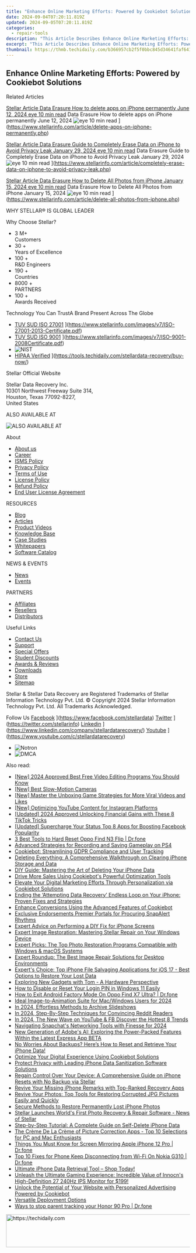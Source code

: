 ```yaml
---
title: "Enhance Online Marketing Efforts: Powered by Cookiebot Solutions"
date: 2024-09-04T07:20:11.819Z
updated: 2024-09-05T07:20:11.819Z
categories:
  - repair-tools
description: "This Article Describes Enhance Online Marketing Efforts: Powered by Cookiebot Solutions"
excerpt: "This Article Describes Enhance Online Marketing Efforts: Powered by Cookiebot Solutions"
thumbnail: https://thmb.techidaily.com/b366957cb2f5f0bbc845d34641faf6413a6383aa8049e6555ff0f80bdf97ed47.jpg
---
```


## Enhance Online Marketing Efforts: Powered by Cookiebot Solutions

Related Articles

[Stellar Article Data Erasure  How to delete apps on iPhone permanently June 12, 2024 eye 10 min read](https://www.stellarinfo.com/public/image/article/Ways-to-delete-apps-on-iPhone-permanently-621.jpg) Data Erasure  How to delete apps on iPhone permanently June 12, 2024 ![eye](https://www.stellarinfo.com/public/newarticle/images/eye.png) 10 min read ](https://www.stellarinfo.com/article/delete-apps-on-iphone-permanently.php)

[Stellar Article Data Erasure  Guide to Completely Erase Data on iPhone to Avoid Privacy Leak January 29, 2024 eye 10 min read](https://www.stellarinfo.com/public/image/article/Erase-Data-on-iPhone-to-avoid-Privacy-Leak-619.jpg) Data Erasure  Guide to Completely Erase Data on iPhone to Avoid Privacy Leak January 29, 2024 ![eye](https://www.stellarinfo.com/public/newarticle/images/eye.png) 10 min read ](https://www.stellarinfo.com/article/completely-erase-data-on-iphone-to-avoid-privacy-leak.php)

[Stellar Article Data Erasure  How to Delete All Photos from iPhone January 15, 2024 eye 10 min read](https://www.stellarinfo.com/public/image/article/Methods-to-Delete-all-Photos-from-iPhone-617.jpg) Data Erasure  How to Delete All Photos from iPhone January 15, 2024 ![eye](https://www.stellarinfo.com/public/newarticle/images/eye.png) 10 min read ](https://www.stellarinfo.com/article/delete-all-photos-from-iphone.php)

 WHY STELLAR® IS GLOBAL LEADER

 Why Choose Stellar?

* 3  M+  
Customers
* 30 +  
Years of Excellence
* 100 +  
R&D Engineers
* 190 +  
Countries
* 8000 +  
PARTNERS
* 100 +  
Awards Received

 Technology You Can TrustA Brand Present Across The Globe

* [TUV SUD ISO 27001](https://www.stellarinfo.com/images/v7/tuv1.png) ](https://www.stellarinfo.com/images/v7/ISO-27001-2013-Certificate.pdf)
* [TUV SUD ISO 9001](https://www.stellarinfo.com/images/v7/tuv2.png) ](https://www.stellarinfo.com/images/v7/ISO-9001-2008Certificate.pdf)
* ![NIST](https://www.stellarinfo.com/images/v7/nist.png)
* [HIPAA Verified](https://www.stellarinfo.com/images/v7/hipa.png) ](https://tools.techidaily.com/stellardata-recovery/buy-now/)

 Stellar Official Website

 Stellar Data Recovery Inc.  
 10301 Northwest Freeway Suite 314,  
 Houston, Texas 77092-8227,  
 United States

 ALSO AVAILABLE AT

![ALSO AVAILABLE AT](https://www.stellarinfo.com/images/v7/Partners_logo_new.png)

 About

* [About us](https://tools.techidaily.com/stellardata-recovery/buy-now/)
* [Career](https://tools.techidaily.com/stellardata-recovery/buy-now/)
* [ISMS Policy](https://tools.techidaily.com/stellardata-recovery/buy-now/)
* [Privacy Policy](https://tools.techidaily.com/stellardata-recovery/buy-now/)
* [Terms of Use](https://tools.techidaily.com/stellardata-recovery/buy-now/)
* [License Policy](https://www.stellarinfo.com/software-licensing-usage.php)
* [Refund Policy](https://tools.techidaily.com/stellardata-recovery/buy-now/)
* [End User License Agreement](https://tools.techidaily.com/stellardata-recovery/buy-now/)

 RESOURCES

* [Blog](https://tools.techidaily.com/stellardata-recovery/buy-now/)
* [Articles](https://tools.techidaily.com/stellardata-recovery/buy-now/)
* [Product Videos](https://tools.techidaily.com/stellardata-recovery/buy-now/)
* [Knowledge Base](https://tools.techidaily.com/stellardata-recovery/buy-now/)
* [Case Studies](https://tools.techidaily.com/stellardata-recovery/buy-now/)
* [Whitepapers](https://tools.techidaily.com/stellardata-recovery/buy-now/)
* [Software Catalog](https://tools.techidaily.com/stellardata-recovery/buy-now/)

 NEWS & EVENTS

* [News](https://tools.techidaily.com/stellardata-recovery/buy-now/)
* [Events](https://www.stellarinfo.com/affiliate-summit/affiliate-summit.php)

 PARTNERS

* [Affiliates](https://tools.techidaily.com/stellardata-recovery/buy-now/)
* [Resellers](https://tools.techidaily.com/stellardata-recovery/buy-now/)
* [Distributors](https://tools.techidaily.com/stellardata-recovery/buy-now/)

 Useful Links

* [Contact Us](https://www.stellarinfo.com/contact/contact-us.php)
* [Support](https://tools.techidaily.com/stellardata-recovery/buy-now/)
* [Special Offers](https://tools.techidaily.com/stellardata-recovery/buy-now/)
* [Student Discounts](https://www.stellarinfo.com/student-discount/)
* [Awards & Reviews](https://tools.techidaily.com/stellardata-recovery/buy-now/)
* [Downloads](https://www.stellarinfo.com/download.php)
* [Store](https://tools.techidaily.com/stellardata-recovery/buy-now/)
* [Sitemap](https://www.stellarinfo.com/sitemap.php)

 Stellar & Stellar Data Recovery are Registered Trademarks of Stellar Information Technology Pvt. Ltd. © Copyright 2024 Stellar Information Technology Pvt. Ltd. All Trademarks Acknowledged.

Follow Us [Facebook](https://www.stellarinfo.com/Images/fb.png) ](https://www.facebook.com/stellardata) [Twitter](https://www.stellarinfo.com/Images/tw.png) ](https://twitter.com/stellarinfo) [Linkedin](https://www.stellarinfo.com/Images/in.png) ](https://www.linkedin.com/company/stellardatarecovery/) [Youtube](https://www.stellarinfo.com/newblacktheme/images/yt.png) ](https://www.youtube.com/c/stellardatarecovery)

* ![Notron](https://www.stellarinfo.com/images/v7/notron.png)
* ![DMCA](https://www.stellarinfo.com/images/v7/dmca.png)

<ins class="adsbygoogle"
     style="display:block"
     data-ad-format="autorelaxed"
     data-ad-client="ca-pub-7571918770474297"
     data-ad-slot="1223367746"></ins>



<ins class="adsbygoogle"
     style="display:block"
     data-ad-client="ca-pub-7571918770474297"
     data-ad-slot="8358498916"
     data-ad-format="auto"
     data-full-width-responsive="true"></ins>

<span class="atpl-alsoreadstyle">Also read:</span>
<div><ul>
<li><a href="https://facebook-video-share.techidaily.com/new-2024-approved-best-free-video-editing-programs-you-should-know/"><u>[New] 2024 Approved  Best Free Video Editing Programs You Should Know</u></a></li>
<li><a href="https://extra-lessons.techidaily.com/new-best-slow-motion-cameras/"><u>[New] Best Slow-Motion Cameras</u></a></li>
<li><a href="https://extra-approaches.techidaily.com/new-master-the-unboxing-game-strategies-for-more-viral-videos-and-likes/"><u>[New] Master the Unboxing Game  Strategies for More Viral Videos and Likes</u></a></li>
<li><a href="https://facebook-record-videos.techidaily.com/new-optimizing-youtube-content-for-instagram-platforms/"><u>[New] Optimizing YouTube Content for Instagram Platforms</u></a></li>
<li><a href="https://tiktok-clips.techidaily.com/updated-2024-approved-unlocking-financial-gains-with-these-8-tiktok-tricks/"><u>[Updated] 2024 Approved  Unlocking Financial Gains with These 8 TikTok Tricks</u></a></li>
<li><a href="https://facebook-video-files.techidaily.com/updated-supercharge-your-status-top-8-apps-for-boosting-facebook-popularity/"><u>[Updated] Supercharge Your Status  Top 8 Apps for Boosting Facebook Popularity</u></a></li>
<li><a href="https://phone-solutions.techidaily.com/3-best-tools-to-hard-reset-oppo-find-n3-flip-drfone-by-drfone-reset-android-reset-android/"><u>3 Best Tools to Hard Reset Oppo Find N3 Flip | Dr.fone</u></a></li>
<li><a href="https://video-capture.techidaily.com/advanced-strategies-for-recording-and-saving-gameplay-on-ps4/"><u>Advanced Strategies for Recording and Saving Gameplay on PS4</u></a></li>
<li><a href="https://data-safeguard.techidaily.com/cookiebot-streamlining-gdpr-compliance-and-user-tracking/"><u>Cookiebot: Streamlining GDPR Compliance and User Tracking</u></a></li>
<li><a href="https://data-safeguard.techidaily.com/deleting-everything-a-comprehensive-walkthrough-on-clearing-iphone-storage-and-data/"><u>Deleting Everything: A Comprehensive Walkthrough on Clearing iPhone Storage and Data</u></a></li>
<li><a href="https://data-safeguard.techidaily.com/diy-guide-mastering-the-art-of-deleting-your-iphone-data/"><u>DIY Guide: Mastering the Art of Deleting Your iPhone Data</u></a></li>
<li><a href="https://data-safeguard.techidaily.com/drive-more-sales-using-cookiebots-powerful-optimization-tools/"><u>Drive More Sales Using Cookiebot's Powerful Optimization Tools</u></a></li>
<li><a href="https://data-safeguard.techidaily.com/elevate-your-digital-marketing-efforts-through-personalization-via-cookiebot-solutions/"><u>Elevate Your Digital Marketing Efforts Through Personalization via Cookiebot Solutions</u></a></li>
<li><a href="https://data-safeguard.techidaily.com/ending-the-attempting-data-recovery-endless-loop-on-your-iphone-proven-fixes-and-strategies/"><u>Ending the ‘Attempting Data Recovery’ Endless Loop on Your iPhone: Proven Fixes and Strategies</u></a></li>
<li><a href="https://data-safeguard.techidaily.com/enhance-conversions-using-the-advanced-features-of-cookiebot/"><u>Enhance Conversions Using the Advanced Features of Cookiebot</u></a></li>
<li><a href="https://extra-resources.techidaily.com/exclusive-endorsements-premier-portals-for-procuring-snapalert-rhythms/"><u>Exclusive Endorsements  Premier Portals for Procuring SnapAlert Rhythms</u></a></li>
<li><a href="https://data-safeguard.techidaily.com/expert-advice-on-performing-a-diy-fix-for-iphone-screens/"><u>Expert Advice on Performing a DIY Fix for iPhone Screens</u></a></li>
<li><a href="https://data-safeguard.techidaily.com/expert-image-restoration-mastering-stellar-repair-on-your-windows-device/"><u>Expert Image Restoration: Mastering Stellar Repair on Your Windows Device</u></a></li>
<li><a href="https://data-safeguard.techidaily.com/expert-picks-the-top-photo-restoration-programs-compatible-with-windows-and-macos-systems/"><u>Expert Picks: The Top Photo Restoration Programs Compatible with Windows & macOS Systems</u></a></li>
<li><a href="https://data-safeguard.techidaily.com/expert-roundup-the-best-image-repair-solutions-for-desktop-environments/"><u>Expert Roundup: The Best Image Repair Solutions for Desktop Environments</u></a></li>
<li><a href="https://data-safeguard.techidaily.com/experts-choice-top-iphone-file-salvaging-applications-for-ios-17-best-options-to-restore-your-lost-data/"><u>Expert's Choice: Top iPhone File Salvaging Applications for iOS 17 - Best Options to Restore Your Lost Data</u></a></li>
<li><a href="https://hardware-tips.techidaily.com/exploring-new-gadgets-with-tom-a-hardware-perspective/"><u>Exploring New Gadgets with Tom - A Hardware Perspective</u></a></li>
<li><a href="https://tech-renaissance.techidaily.com/how-to-disable-or-reset-your-login-pin-in-windows-11-easily/"><u>How to Disable or Reset Your Login PIN in Windows 11 Easily</u></a></li>
<li><a href="https://change-location.techidaily.com/how-to-exit-android-factory-mode-on-oppo-find-x7-ultra-drfone-by-drfone-fix-android-problems-fix-android-problems/"><u>How to Exit Android Factory Mode On Oppo Find X7 Ultra? | Dr.fone</u></a></li>
<li><a href="https://some-techniques.techidaily.com/ideal-image-to-animation-suite-for-macwindows-users-for-2024/"><u>Ideal Image-to-Animation Suite for Mac/Windows Users for 2024</u></a></li>
<li><a href="https://desktop-recording.techidaily.com/in-2024-effortless-methods-to-archive-slideshows/"><u>In 2024, Effortless Methods to Archive Slideshows</u></a></li>
<li><a href="https://extra-approaches.techidaily.com/in-2024-step-by-step-techniques-for-convincing-reddit-readers/"><u>In 2024, Step-By-Step Techniques for Convincing Reddit Readers</u></a></li>
<li><a href="https://facebook-video-recording.techidaily.com/in-2024-the-new-wave-on-youtube-and-fb-discover-the-hottest-8-trends/"><u>In 2024, The New Wave on YouTube & FB  Discover the Hottest 8 Trends</u></a></li>
<li><a href="https://snapchat-videos.techidaily.com/navigating-snapchats-networking-tools-with-finesse-for-2024/"><u>Navigating Snapchat's Networking Tools with Finesse for 2024</u></a></li>
<li><a href="https://os-tips.techidaily.com/new-generation-of-adobes-ai-exploring-the-power-packed-features-within-the-latest-express-app-beta/"><u>New Generation of Adobe's AI: Exploring the Power-Packed Features Within the Latest Express App BETA</u></a></li>
<li><a href="https://data-safeguard.techidaily.com/no-worries-about-backups-heres-how-to-reset-and-retrieve-your-iphone-data/"><u>No Worries About Backups? Here’s How to Reset and Retrieve Your iPhone Data!</u></a></li>
<li><a href="https://data-safeguard.techidaily.com/optimize-your-digital-experience-using-cookiebot-solutions/"><u>Optimize Your Digital Experience Using Cookiebot Solutions</u></a></li>
<li><a href="https://data-safeguard.techidaily.com/protect-privacy-with-leading-iphone-data-sanitization-software-solutions/"><u>Protect Privacy with Leading iPhone Data Sanitization Software Solutions</u></a></li>
<li><a href="https://data-safeguard.techidaily.com/regain-control-over-your-device-a-comprehensive-guide-on-iphone-resets-with-no-backup-via-stellar/"><u>Regain Control Over Your Device: A Comprehensive Guide on iPhone Resets with No Backup via Stellar</u></a></li>
<li><a href="https://data-safeguard.techidaily.com/revive-your-missing-iphone-remarks-with-top-ranked-recovery-apps/"><u>Revive Your Missing iPhone Remarks with Top-Ranked Recovery Apps</u></a></li>
<li><a href="https://data-safeguard.techidaily.com/revive-your-photos-top-tools-for-restoring-corrupted-jpg-pictures-easily-and-quickly/"><u>Revive Your Photos: Top Tools for Restoring Corrupted JPG Pictures Easily and Quickly</u></a></li>
<li><a href="https://data-safeguard.techidaily.com/secure-methods-to-restore-permanently-lost-iphone-photos/"><u>Secure Methods to Restore Permanently Lost iPhone Photos</u></a></li>
<li><a href="https://data-safeguard.techidaily.com/stellar-launches-worlds-first-photo-recovery-and-repair-software-news-of-stellar/"><u>Stellar Launches World's First Photo Recovery & Repair Software - News of Stellar</u></a></li>
<li><a href="https://data-safeguard.techidaily.com/step-by-step-tutorial-a-complete-guide-on-self-delete-iphone-data/"><u>Step-by-Step Tutorial: A Complete Guide on Self-Delete iPhone Data</u></a></li>
<li><a href="https://data-safeguard.techidaily.com/the-creme-de-la-creme-of-picture-correction-apps-top-10-selections-for-pc-and-mac-enthusiasts/"><u>The Crème De La Crème of Picture Correction Apps - Top 10 Selections for PC and Mac Enthusiasts</u></a></li>
<li><a href="https://screen-mirror.techidaily.com/things-you-must-know-for-screen-mirroring-apple-iphone-12-pro-drfone-by-drfone-ios/"><u>Things You Must Know for Screen Mirroring Apple iPhone 12 Pro | Dr.fone</u></a></li>
<li><a href="https://howto.techidaily.com/top-10-fixes-for-phone-keep-disconnecting-from-wi-fi-on-nokia-g310-drfone-by-drfone-fix-android-problems-fix-android-problems/"><u>Top 10 Fixes for Phone Keep Disconnecting from Wi-Fi On Nokia G310 | Dr.fone</u></a></li>
<li><a href="https://data-safeguard.techidaily.com/ultimate-iphone-data-retrieval-tool-shop-today/"><u>Ultimate iPhone Data Retrieval Tool – Shop Today!</u></a></li>
<li><a href="https://hardware-help.techidaily.com/1723862783431-unleash-the-ultimate-gaming-experience-incredible-value-of-innocns-high-definition-27-240hz-ips-monitor-for-199/"><u>Unleash the Ultimate Gaming Experience: Incredible Value of Innocn's High-Definition 27 240Hz IPS Monitor for $199!</u></a></li>
<li><a href="https://data-safeguard.techidaily.com/unlock-the-potential-of-your-website-with-personalized-advertising-powered-by-cookiebot/"><u>Unlock the Potential of Your Website with Personalized Advertising Powered by Cookiebot</u></a></li>
<li><a href="https://win-amazing.techidaily.com/versatile-deployment-options/"><u>Versatile Deployment Options</u></a></li>
<li><a href="https://android-location-track.techidaily.com/ways-to-stop-parent-tracking-your-honor-90-pro-drfone-by-drfone-virtual-android/"><u>Ways to stop parent tracking your Honor 90 Pro | Dr.fone</u></a></li>
</ul></div>

<!-- affiliate ads begin -->
<a href="https://appsumo.8odi.net/c/5597632/2044583/7443" target="_top" id="2044583">
  <img src="//a.impactradius-go.com/display-ad/7443-2044583" border="0" alt="https://techidaily.com" width="728" height="90"/>
</a>
<img height="0" width="0" src="https://appsumo.8odi.net/i/5597632/2044583/7443" style="position:absolute;visibility:hidden;" border="0" />
<!-- affiliate ads end -->
